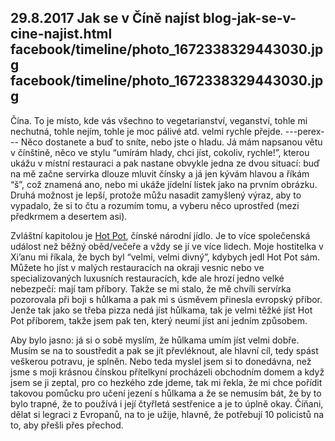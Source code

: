 29.8.2017
Jak se v Číně najíst
blog-jak-se-v-cine-najist.html
facebook/timeline/photo_1672338329443030.jpg
facebook/timeline/photo_1672338329443030.jpg
--------------

Čína. To je místo, kde vás všechno to vegetarianství, veganství, tohle mi nechutná, tohle nejím, tohle je moc pálivé atd. velmi rychle přejde. 
---perex---
Něco dostanete a buď to sníte, nebo jste o hladu. Já mám napsanou větu v čínštině, něco ve stylu “umírám hlady, chci jíst, cokoliv, rychle!”, kterou ukážu v místní restauraci a pak nastane obvykle jedna ze dvou situací: buď na mě začne servirka dlouze mluvit čínsky a já jen kývám hlavou a říkám “š”, což znamená ano, nebo mi ukáže jídelní lístek jako na prvním obrázku. Druhá možnost je lepší, protože můžu nasadit zamyšlený výraz, aby to vypadalo, že si to čtu a rozumím tomu, a vyberu něco uprostřed (mezi předkrmem a desertem asi). 

Zvláštní kapitolou je [Hot Pot](https://en.wikipedia.org/wiki/Hot_pot), čínské národní jídlo.
Je to více společenská událost než běžný oběd/večeře a vždy se jí ve více lidech. Moje hostitelka v Xi’anu mi říkala, že bych byl “velmi, velmi divný”, kdybych jedl Hot Pot sám. Můžete ho jíst v malých restauracích na okraji vesnic nebo ve specializovaných luxusních restauracích, kde ale hrozí jedno velké nebezpečí: mají tam příbory. Takže se mi stalo, že mě chvíli servírka pozorovala při boji s hůlkama a pak mi s úsměvem přinesla evropský příbor. Jenže tak jako se třeba pizza nedá jíst hůlkama, tak je velmi těžké jíst Hot Pot příborem, takže jsem pak ten, který neumí jíst ani jedním způsobem.

Aby bylo jasno: já si o sobě myslím, že hůlkama umím jíst velmi dobře. Musím se na to soustředit a pak se jít převléknout, ale hlavní cíl, tedy spást veškerou potravu, je splněn. Nebo teda myslel jsem si to donedávna, než jsme s moji krásnou čínskou přítelkyní procházeli obchodním domem a když jsem se ji zeptal, pro co hezkého zde jdeme, tak mi řekla, že mi chce pořídit takovou pomůcku pro učení jezení s hůlkama a že se nemusím bát, že by to bylo trapné, že to používá i její čtyřletá sestřenice a je to úplně okay. Číňani, dělat si legraci z Evropanů, na to je užije, hlavně, že potřebují 10 policistů na to, aby přešli přes přechod.